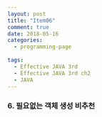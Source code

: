 ```yaml
---
layout: post
title: "Item06"
comment: true
date: 2018-05-16
categories:
  - programming-page
  
tags:
  - Effective JAVA 3rd
  - Effective JAVA 3rd ch2
  - JAVA
---
```


### 6. 필요없는 객체 생성 비추천
